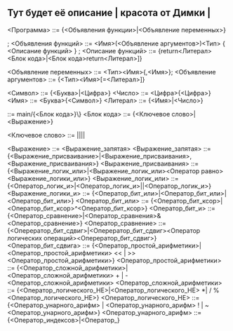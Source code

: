 ## Тут будет её описание | красота от Димки | <main>

<Программа> ::= {<Объявления функции>|<Объявление переменных>}<main>;
<Объявления функций> ::= <Имя>(<Объявление аргументов>)<Тип> \{ <Описание функций> \} ;
<Описание функций> ::= {return<Литерал><Блок кода>|<Блок кода>return<Литерал>]}

<Объявление переменных> ::= <Тип><Имя>{,<Имя>};
<Объявление аргументов> ::= {<Тип><Имя>[\=<Литерал>]}

<Символ> ::= {<Буква>|<Цифра>}
<Число> ::= <Цифра>{<Цифра>}
<Имя> ::= <Буква>{<Символ>}
<Литерал> ::= {<Имя>|<Число>}

<main> ::= main/{<Блок кода>}\}
<Блок кода> ::= {<Ключевое слово>|<Выражение>}

<Ключевое слово> ::= <WHILE>|<FOR>|<BETWIN>|<IF>|<SWITCH>

<Выражение> ::= <Выражение_запятая>
<Выражение_запятая> ::= {<Выражение_присваивание>|<Выражение_присваивания>,<Выражение_присваивания>}
<Выражение_присваивания> ::= {<Выражение_логик_или>|<Выражение_логик_или><Оператор равно><Выражение_логики_или>}
<Выражение_логик_или> ::= {<Оператор_логик_и>|<Оператор_логик_и>\||<Оператор_логик_и>}
<Выражение_логики_и> ::= {<Оператор_бит_или>|<Оператор_бит_или>\|<Оператор_бит_или>}
<Оператор_бит_или> ::= {<Оператор_бит_ксор>|<Оператор_бит_ксор>\^<Оператор_бит_ксор>}
<Оператор_бит_и> ::= {<Оператор_сравнение>|<Оператор_сравнения>\&<Оператор_сравнение>}
<Оператор_сравнение> ::= {<Оперератор_бит_сдвиг>|<Оперератор_бит_сдвиг><Оператор логических операций><Оперератор_бит_сдвиг>}
<Оператор_бит_сдвига> ::= {<Оператор_простой_арифметики>|<Оператор_простой_арифметики> \<< | \>> <Оператор_простой_арифметики>}
<Оператор_простой_арифметики> ::= {<Оператор_сложной_арифметики>|<Оператор_сложной_арифметики> \+ | \- <Оператор_сложной_арифметики>
<Оператор_сложной_арифметики> ::= {<Оператор_логического_НЕ>|<Оператор_логического_НЕ> \*| \/ \% <Оператор_логического_НЕ>}
<Оператор_логического_НЕ> ::= {<Оператор_унарного_арифм> | <Оператор_унарного_арифм> \! | \~ <Оператор_унарного_арифм>}
<Оператор_унарного_арифм> ::= {<Оператор_индексов>|<Оператор_}






